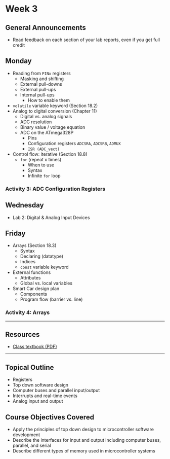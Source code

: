 # Week 3

## General Announcements
- Read feedback on each section of your lab reports, even if you get full credit

## Monday
- Reading from `PINx` registers
  - Masking and shifting
  - External pull-downs
  - External pull-ups
  - Internal pull-ups
    - How to enable them
- `volatile` variable keyword (Section 18.2)
- Analog to digital conversion (Chapter 11)
  - Digital vs. analog signals
  - ADC resolution
  - Binary value / voltage equation
  - ADC on the ATmega328P
    - Pins
    - Configuration registers `ADCSRA`, `ADCSRB`, `ADMUX`
    - `ISR (ADC_vect)`
- Control flow: iterative (Section 18.8)
  - `for` (repeat x times)
    - When to use
    - Syntax
    - Infinite `for` loop

### Activity 3: ADC Configuration Registers

## Wednesday
- Lab 2: Digital & Analog Input Devices

## Friday
- Arrays (Section 18.3)
  - Syntax
  - Declaring (datatype)
  - Indices
  - `const` variable keyword
- External functions
  - Attributes
  - Global vs. local variables
- Smart Car design plan
  - Components
  - Program flow (barrier vs. line)

### Activity 4: Arrays

---

## Resources
- [Class textbook (PDF)](https://doctor-pasquale.com/wp-content/uploads/2021/02/The-Yellow-Book.pdf)

---

## Topical Outline
- Registers
- Top down software design
- Computer buses and parallel input/output
- Interrupts and real-time events
- Analog input and output

## Course Objectives Covered
- Apply the principles of top down design to microcontroller software development
- Describe the interfaces for input and output including computer buses, parallel, and serial
- Describe different types of memory used in microcontroller systems
